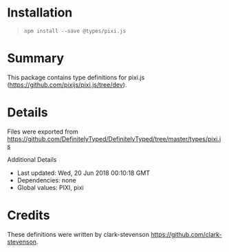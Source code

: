 # Installation
> `npm install --save @types/pixi.js`

# Summary
This package contains type definitions for pixi.js (https://github.com/pixijs/pixi.js/tree/dev).

# Details
Files were exported from https://github.com/DefinitelyTyped/DefinitelyTyped/tree/master/types/pixi.js

Additional Details
 * Last updated: Wed, 20 Jun 2018 00:10:18 GMT
 * Dependencies: none
 * Global values: PIXI, pixi

# Credits
These definitions were written by clark-stevenson <https://github.com/clark-stevenson>.

